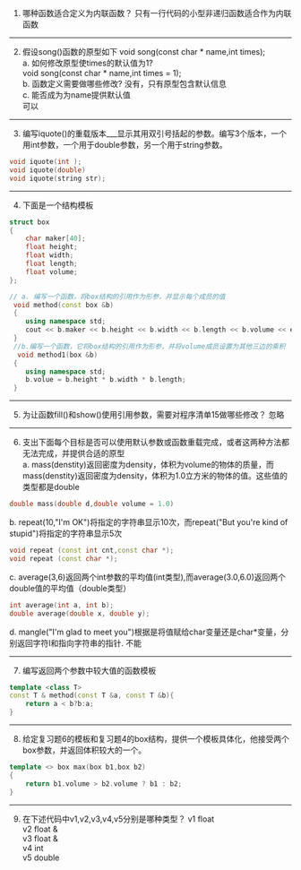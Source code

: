 1. 哪种函数适合定义为内联函数？
只有一行代码的小型非递归函数适合作为内联函数 

---

2. 假设song()函数的原型如下
void song(const char * name,int times);  
a. 如何修改原型使times的默认值为1?  
void song(const char * name,int times = 1);  
b. 函数定义需要做哪些修改?
没有，只有原型包含默认信息  
c. 能否成为为name提供默认值  
可以  

---

3. 编写iquote()的重载版本___显示其用双引号括起的参数。编写3个版本，一个用int参数，一个用于double参数，另一个用于string参数。
```cpp
void iquote(int );
void iquote(double)
void iquote(string str);
```

---

4. 下面是一个结构模板
```cpp
struct box
{
    char maker[40];
    float height;
    float width;
    float length;
    float volume;
};

// a. 编写一个函数，将box结构的引用作为形参，并显示每个成员的值
 void method(const box &b)
 {
    using namespace std;
    cout << b.maker << b.height << b.width << b.length << b.volume << endl;
 }
 //b.编写一个函数，它将box结构的引用作为形参，并将volume成员设置为其他三边的乘积
  void method1(box &b)
 {
    using namespace std;
    b.volue = b.height * b.width * b.length;
 }
``` 

---

5. 为让函数fill()和show()使用引用参数，需要对程序清单15做哪些修改？
忽略


---

6. 支出下面每个目标是否可以使用默认参数或函数重载完成，或者这两种方法都无法完成，并提供合适的原型  
a. mass(denstity)返回密度为density，体积为volume的物体的质量，而mass(denstity)返回密度为density，体积为1.0立方米的物体的值。这些值的类型都是double  
```cpp
double mass(double d,double volume = 1.0)
```

b. repeat(10,"I'm OK")将指定的字符串显示10次，而repeat("But you're kind of stupid")将指定的字符串显示5次  
```cpp
void repeat (const int cnt,const char *);
void repeat (const char *);
```

c. average(3,6)返回两个int参数的平均值(int类型),而average(3.0,6.0)返回两个double值的平均值（double类型）  
```cpp
int average(int a, int b);
double average(double x, double y);
```

d. mangle("I'm glad to meet you")根据是将值赋给char变量还是char\*变量，分别返回字符I和指向字符串的指针.
不能  

---

7. 编写返回两个参数中较大值的函数模板
```cpp
template <class T>
const T & method(const T &a, const T &b){
    return a < b?b:a;
}
```

---

8. 给定复习题6的模板和复习题4的box结构，提供一个模板具体化，他接受两个box参数，并返回体积较大的一个。 
```cpp
template <> box max(box b1,box b2)
{
    return b1.volume > b2.volume ? b1 : b2;
}
```

---

9. 在下述代码中v1,v2,v3,v4,v5分别是哪种类型？
v1 float  
v2 float &  
v3 float &  
v4 int  
v5 double  